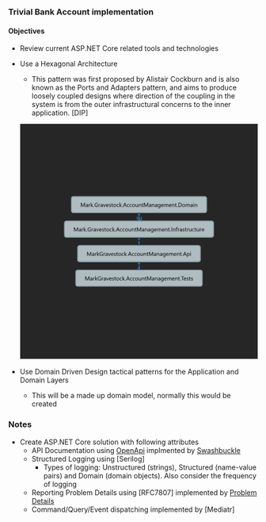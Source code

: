 ### Trivial Bank Account implementation 

#### Objectives

- Review current ASP.NET Core related tools and technologies
- Use a Hexagonal Architecture
    - This pattern was first proposed by Alistair Cockburn and is also known as the Ports and Adapters pattern, and aims to produce loosely coupled designs
    where direction of the coupling in the system is from the outer infrastructural concerns to the inner application. [DIP]
    
    ![Dependencies](Dependencies.png)
    
- Use Domain Driven Design tactical patterns for the Application and Domain Layers
    - This will be a made up domain model, normally this would be created

### Notes
    
- Create ASP.NET Core solution with following attributes
    - API Documentation using [OpenApi]() implmented by [Swashbuckle](https://github.com/domaindrivendev/Swashbuckle.AspNetCore)
    - Structured Logging using [Serilog]
        - Types of logging: Unstructured (strings), Structured (name-value pairs) and Domain (domain objects). Also consider the frequency of logging
    - Reporting Problem Details using [RFC7807] implemented by [Problem Details](https://github.com/khellang/Middleware)
    - Command/Query/Event dispatching implemented by [Mediatr]
    